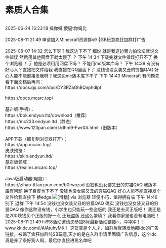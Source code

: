 # 素质人合集

<script setup lang="ts">
import { QTagColors } from 'fake-qq-ui';

</script>

##         

<q-window title="新朋友">
    <q-tip>2025-06-24 16:23:18</q-tip>
    <q-text name="禁言我提问拉黑我的SQJ" avatar="https://q2.qlogo.cn/headimg_dl?dst_uin=1328573425&spec=100" >操你妈</q-text>
    <q-text name="🦅" avatar="https://q2.qlogo.cn/headimg_dl?dst_uin=1073255603&spec=100" >傻逼t你妈比</q-text>

</q-window>

<br>
<br>

<q-window title="群通知">
    <q-tip>2025-08-11 21:49</q-tip>
    <q-text name="🇾 🇾 🇹 " tag="LV13" :tag-color="QTagColors.grey" avatar="https://q2.qlogo.cn/headimg_dl?dst_uin=3976119958&spec=100" >申请加入Minecraft资源群x9</q-text>
    <q-tip>🖕<curtain>SB玩意</curtain>疯狂加群打广告</q-tip>

</q-window>

<br>
<br>

<q-window title="Minecraft资源群">
    <q-tip>2025-08-07 14:32</q-tip>
    <q-text name="⁺✞ʚ山田凉重度依赖ɞ✟" tag="LV2 僵尸" :tag-color="QTagColors.grey" avatar="https://q2.qlogo.cn/headimg_dl?dst_uin=2124864729&spec=100" >怎么下呀？我这边下不了</q-text>
    <q-text name="没钱也没女装又丑的穷猫QAQ" tag="LV100 一只活的萌新" self :tag-color="QTagColors.orange" avatar="https://q2.qlogo.cn/headimg_dl?dst_uin=1767927045&spec=100">细说</q-text>
    <q-text name="⁺✞ʚ山田凉重度依赖ɞ✟" tag="LV2 僵尸" :tag-color="QTagColors.grey" avatar="https://q2.qlogo.cn/headimg_dl?dst_uin=2124864729&spec=100" >就是我这边苦力怕论坛就说文件错误</q-text>
    <q-text name="⁺✞ʚ山田凉重度依赖ɞ✟" tag="LV2 僵尸" :tag-color="QTagColors.grey" avatar="https://q2.qlogo.cn/headimg_dl?dst_uin=2124864729&spec=100" >然后用其他网盘下就太慢了</q-text>
    <q-text name="没钱也没女装又丑的穷猫QAQ" tag="LV100 一只活的萌新" self :tag-color="QTagColors.orange" avatar="https://q2.qlogo.cn/headimg_dl?dst_uin=1767927045&spec=100">？</q-text>
    <q-tip>下午 14:34</q-tip>
    <q-text name="⁺✞ʚ山田凉重度依赖ɞ✟" tag="LV2 僵尸" :tag-color="QTagColors.grey" avatar="https://q2.qlogo.cn/headimg_dl?dst_uin=2124864729&spec=100" >下载完就文件错误打开不了</q-text>
    <q-text name="没钱也没女装又丑的穷猫QAQ" tag="LV100 一只活的萌新" self :tag-color="QTagColors.orange" avatar="https://q2.qlogo.cn/headimg_dl?dst_uin=1767927045&spec=100">换个浏览器</q-text>
    <q-text name="⁺✞ʚ山田凉重度依赖ɞ✟" tag="LV2 僵尸" :tag-color="QTagColors.grey" avatar="https://q2.qlogo.cn/headimg_dl?dst_uin=2124864729&spec=100" >彳亍</q-text>
    <q-text name="⁺✞ʚ山田凉重度依赖ɞ✟" tag="LV2 僵尸" :tag-color="QTagColors.grey" avatar="https://q2.qlogo.cn/headimg_dl?dst_uin=2124864729&spec=100" >他是必须用用网盘下吗？</q-text>
    <q-text name="⁺✞ʚ山田凉重度依赖ɞ✟" tag="LV2 僵尸" :tag-color="QTagColors.grey" avatar="https://q2.qlogo.cn/headimg_dl?dst_uin=2124864729&spec=100" >不能用mc版本库吗？</q-text>
    <q-tip>下午 14:38</q-tip>
    <q-text name="⁺✞ʚ山田凉重度依赖ɞ✟" tag="LV2 僵尸" :tag-color="QTagColors.grey" avatar="https://q2.qlogo.cn/headimg_dl?dst_uin=2124864729&spec=100" >有没有好心人？直接把文件给我</q-text>
    <q-text name="⁺✞ʚ山田凉重度依赖ɞ✟" tag="LV2 僵尸" :tag-color="QTagColors.grey" avatar="https://q2.qlogo.cn/headimg_dl?dst_uin=2124864729&spec=100" >我直接在QQ里面下了</q-text>
    <q-text name="⁺✞ʚ山田凉重度依赖ɞ✟" tag="LV2 僵尸" :tag-color="QTagColors.grey" avatar="https://q2.qlogo.cn/headimg_dl?dst_uin=2124864729&spec=100" ><a at>没钱也没女装又丑的穷猫QAQ</a> 好心人能不能直接发我呀？我这边mc版本库下不了</q-text>
    <q-tip>下午 14:43</q-tip>
    <q-text name="没钱也没女装又丑的穷猫QAQ" tag="LV100 一只活的萌新" self :tag-color="QTagColors.orange" avatar="https://q2.qlogo.cn/headimg_dl?dst_uin=1767927045&spec=100">Minecraft</q-text>
    <q-text name="蜜桃酱" tag="LV100 垃圾机器人" isBot :tag-color="QTagColors.blue" avatar="https://q2.qlogo.cn/headimg_dl?dst_uin=375911869&spec=100">有问题先看下面文档后再问：<br><curtain>https://docs.qq.com/doc/DY3RZaGhBQnphdlpI</curtain><br><br><curtain>https://docs.mcarc.top/</curtain><br><br>基岩版(手机)：<br><curtain>https://bbk.endyun.ltd/download（推荐）</curtain><br><curtain>https://mc233.endyun.ltd（静态）</curtain><br><curtain>https://www.123pan.com/s/dhm9-Fwr0A.html（旧版本）</curtain><br><br>APP下载（都复制浏览器打开）：<br><curtain>https://app.mcarc.top/</curtain><br>皮肤预览：<br><curtain>https://skin.endyun.ltd/</curtain><br>基岩版领域：<br><curtain>https://realms.mcarc.top/</curtain><br><br>Java版启动器(电脑)：<br><curtain>https://zihao-il.lanzouo.com/b0rwozud</curtain></q-text>
    <q-text name="⁺✞ʚ山田凉重度依赖ɞ✟" tag="LV2 僵尸" :tag-color="QTagColors.grey" avatar="https://q2.qlogo.cn/headimg_dl?dst_uin=2124864729&spec=100" ><a at>没钱也没女装又丑的穷猫QAQ</a> 我版本库有问题</q-text>
    <q-text name="⁺✞ʚ山田凉重度依赖ɞ✟" tag="LV2 僵尸" :tag-color="QTagColors.grey" avatar="https://q2.qlogo.cn/headimg_dl?dst_uin=2124864729&spec=100" >换了百度也下不了</q-text>
    <q-text name="⁺✞ʚ山田凉重度依赖ɞ✟" tag="LV2 僵尸" :tag-color="QTagColors.grey" avatar="https://q2.qlogo.cn/headimg_dl?dst_uin=2124864729&spec=100" ><a at>没钱也没女装又丑的穷猫QAQ</a> 好心人能不能直接发个文件给我直接下</q-text>
    <q-text name="An_egg" tag="LV100 An_egg" :tag-color="QTagColors.purple" avatar="https://q2.qlogo.cn/headimg_dl?dst_uin=941486856&spec=100" >换edge</q-text>
    <q-text name="An_egg" tag="LV100 An_egg" :tag-color="QTagColors.purple" avatar="https://q2.qlogo.cn/headimg_dl?dst_uin=941486856&spec=100" ><img alt="[滑稽]" class="face" src="/img/face/滑稽.png"></q-text>
    <q-text name="沈梦瑶" tag="LV59 末影人" :tag-color="QTagColors.grey" avatar="https://q2.qlogo.cn/headimg_dl?dst_uin=1143633956&spec=100" >via 浏览器 轻便小巧，值得拥有喵</q-text>
    <q-tip>下午 14:49</q-tip>
    <q-text name="没钱也没女装又丑的穷猫QAQ" tag="LV100 一只活的萌新" self :tag-color="QTagColors.orange" avatar="https://q2.qlogo.cn/headimg_dl?dst_uin=1767927045&spec=100">别下</q-text>
    <q-text name="没钱也没女装又丑的穷猫QAQ" tag="LV100 一只活的萌新" self :tag-color="QTagColors.orange" avatar="https://q2.qlogo.cn/headimg_dl?dst_uin=1767927045&spec=100">退群</q-text>
    <q-tip>下午 14:54</q-tip>
    <q-text name="⁺✞ʚ山田凉重度依赖ɞ✟" tag="LV2 僵尸" :tag-color="QTagColors.grey" avatar="https://q2.qlogo.cn/headimg_dl?dst_uin=2124864729&spec=100" ><a at>没钱也没女装又丑的穷猫QAQ</a> 确实</q-text>
    <q-text name="⁺✞ʚ山田凉重度依赖ɞ✟" tag="LV2 僵尸" :tag-color="QTagColors.grey" avatar="https://q2.qlogo.cn/headimg_dl?dst_uin=2124864729&spec=100" ><a at>没钱也没女装又丑的穷猫QAQ</a> 像你这种没有钱，小学生也只能玩一些盗版的</q-text>
    <q-text name="⁺✞ʚ山田凉重度依赖ɞ✟" tag="LV2 僵尸" :tag-color="QTagColors.grey" avatar="https://q2.qlogo.cn/headimg_dl?dst_uin=2124864729&spec=100" >我还是去买正版吧！</q-text>
    <q-text name="⁺✞ʚ山田凉重度依赖ɞ✟" tag="LV2 僵尸" :tag-color="QTagColors.grey" avatar="https://q2.qlogo.cn/headimg_dl?dst_uin=2124864729&spec=100" >我还是花200块钱买个正版的好一点</q-text>
    <q-text name="⁺✞ʚ山田凉重度依赖ɞ✟" tag="LV2 僵尸" :tag-color="QTagColors.grey" avatar="https://q2.qlogo.cn/headimg_dl?dst_uin=2124864729&spec=100" >还玩盗版</q-text>
    <q-text name="⁺✞ʚ山田凉重度依赖ɞ✟" tag="LV2 僵尸" :tag-color="QTagColors.grey" avatar="https://q2.qlogo.cn/headimg_dl?dst_uin=2124864729&spec=100" >还这么繁琐？</q-text>
    <q-text name="⁺✞ʚ山田凉重度依赖ɞ✟" tag="LV2 僵尸" :tag-color="QTagColors.grey" avatar="https://q2.qlogo.cn/headimg_dl?dst_uin=2124864729&spec=100" >我看你家里也没有电脑吧！</q-text>
    <q-tip>2025-08-11 21:49</q-tip>
    <q-text name="🇾 🇾 🇹 " tag="LV1 僵尸" :tag-color="QTagColors.grey" avatar="https://q2.qlogo.cn/headimg_dl?dst_uin=3976119958&spec=100" >hi有8活动邀请您参加8月最新活动链接🔥，冲冲冲！！</q-text>
    <q-text name="🇾 🇾 🇹 " tag="LV1 僵尸" :tag-color="QTagColors.grey" avatar="https://q2.qlogo.cn/headimg_dl?dst_uin=3976119958&spec=100" >www.kkidc.com/i/AIAtuhvMK！</q-text>
    <q-tip>这货真是个人才，加群后就转发他那idc的广告链接，被踢了疯狂加群<curtain>纯SB玩意</curtain>,天才的是在入群申请里面填广告信息，这个idc真是养了<curtain>条</curtain>好<curtain>狗</curtain>人啊，最后你直接进黑名单吧</q-tip>

</q-window>